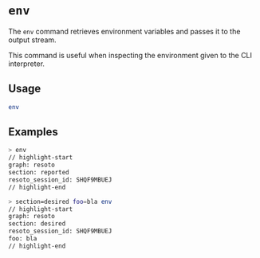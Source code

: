 # `env`

The `env` command retrieves environment variables and passes it to the output stream.

This command is useful when inspecting the environment given to the CLI interpreter.

## Usage

```bash
env
```

## Examples

```bash title="resotoshell will set the graph, section, and session ID"
> env
// highlight-start
graph: resoto
section: reported
resoto_session_id: SHQF9MBUEJ
// highlight-end
```

```bash title="Environment variables can be defined directly on the command line"
> section=desired foo=bla env
// highlight-start
graph: resoto
section: desired
resoto_session_id: SHQF9MBUEJ
foo: bla
// highlight-end
```
